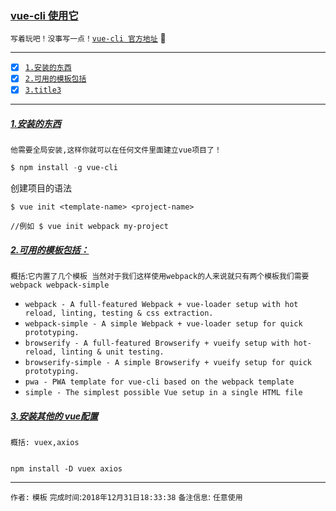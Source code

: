 ### [vue-cli 使用它](#top) <b id="top"></b>
`写着玩吧！没事写一点！`[`vue-cli 官方地址`](https://github.com/vuejs/vue-cli/tree/master) :speech_balloon:

------

- [x] [`1.安装的东西`](#target1)
- [x] [`2.可用的模板包括`](#target2)
- [x] [`3.title3`](#target3)

------

#####  [1.安装的东西](#top) <b id="target1"></b> 
`他需要全局安装,这样你就可以在任何文件里面建立vue项目了！`
```powershell
$ npm install -g vue-cli
```
创建项目的语法

```shell
$ vue init <template-name> <project-name>

//例如 $ vue init webpack my-project
```



#####  [2.可用的模板包括：](#top) <b id="target2"></b> 
`概括`:`它内置了几个模板 当然对于我们这样使用webpack的人来说就只有两个模板我们需要 webpack webpack-simple`

* `webpack - A full-featured Webpack + vue-loader setup with hot reload, linting, testing & css extraction.`
* `webpack-simple - A simple Webpack + vue-loader setup for quick prototyping.`
* `browserify - A full-featured Browserify + vueify setup with hot-reload, linting & unit testing.`
* `browserify-simple - A simple Browserify + vueify setup for quick prototyping.`
* `pwa - PWA template for vue-cli based on the webpack template`
* `simple - The simplest possible Vue setup in a single HTML file`


#####  [3.安装其他的 vue配置](#top) <b id="target3"></b> 
`概括: vuex,axios`

```node

npm install -D vuex axios
```




--------------------
`作者:` `模板` 
`完成时间`:`2018年12月31日18:33:38`
`备注信息`: `任意使用` 
